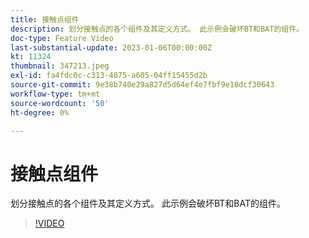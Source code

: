```yaml
---
title: 接触点组件
description: 划分接触点的各个组件及其定义方式。 此示例会破坏BT和BAT的组件。
doc-type: Feature Video
last-substantial-update: 2023-01-06T00:00:00Z
kt: 11324
thumbnail: 347213.jpeg
exl-id: fa4fdc0c-c313-4875-a605-04ff15455d2b
source-git-commit: 9e38b740e29a827d5d64ef4e7fbf9e18dcf30643
workflow-type: tm+mt
source-wordcount: '50'
ht-degree: 0%

---
```


# 接触点组件

划分接触点的各个组件及其定义方式。 此示例会破坏BT和BAT的组件。

>[!VIDEO](https://video.tv.adobe.com/v/347213/?quality=12&learn=on)
